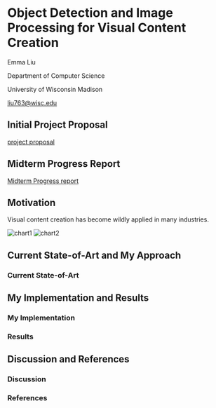 # Object Detection and Image Processing for Visual Content Creation

Emma Liu

Department of Computer Science

University of Wisconsin Madison 

liu763@wisc.edu


## Initial Project Proposal

[project proposal](https://yliuemma.github.io/CS639FALL20website/CS_639_Project_Proposal.pdf)

## Midterm Progress Report

[Midterm Progress report](https://yliuemma.github.io/CS639FALL20website/COMP_SCI_639_Midterm_Progress_Report.pdf)

## Motivation

Visual content creation has become wildly applied in many industries. 

![chart1](https://s3.amazonaws.com/thumbnails.venngage.com/template/b93f660f-5460-40f6-9952-ff7d150dac21.png)
![chart2](https://venngage-wordpress.s3.amazonaws.com/uploads/2020/03/Visual-Content-Marketing-Statistics-4.png)

## Current State-of-Art and My Approach

### Current State-of-Art



## My Implementation and Results

### My Implementation

### Results

## Discussion and References

### Discussion

### References
